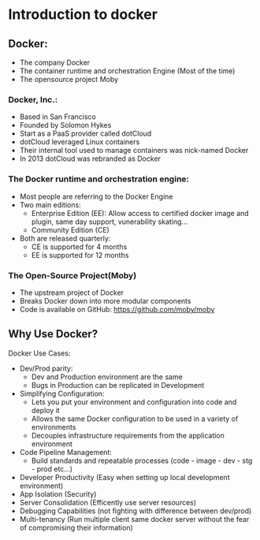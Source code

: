 # Introduction to docker

## Docker:
- The company Docker
- The container runtime and orchestration Engine (Most of the time)
- The opensource project Moby

### Docker, Inc.:

- Based in San Francisco
- Founded by Solomon Hykes
- Start as a PaaS provider called dotCloud
- dotCloud leveraged Linux containers
- Their internal tool used to manage containers was nick-named Docker
- In 2013 dotCloud was rebranded as Docker

### The Docker runtime and orchestration engine:

- Most people are referring to the Docker Engine
- Two main editions:
  - Enterprise Edition (EE): Allow access to certified docker image and plugin, same day support, vunerability skating... 
  - Community Edition (CE)
- Both are released quarterly:
  - CE is supported for 4 months
  - EE is supported for 12 months

### The Open-Source Project(Moby)

- The upstream project of Docker
- Breaks Docker down into more modular components
- Code is available on GitHub: https://github.com/moby/moby

## Why Use Docker?
Docker Use Cases:

- Dev/Prod parity:
  - Dev and Production environment are the same
  - Bugs in Production can be replicated in Development
- Simplifying Configuration:
  - Lets you put your environment and configuration into code and deploy it
  - Allows the same Docker configuration to be used in a variety of environments
  - Decouples infrastructure requirements from the application environment
- Code Pipeline Management: 
  - Build standards and repeatable processes (code - image - dev - stg - prod etc...)
- Developer Productivity (Easy when setting up local development environment)
- App Isolation (Security)
- Server Consolidation (Efficently use server resources)
- Debugging Capabilities (not fighting with difference between dev/prod)
- Multi-tenancy (Run multiple client same docker server without the fear of compromising their information)
